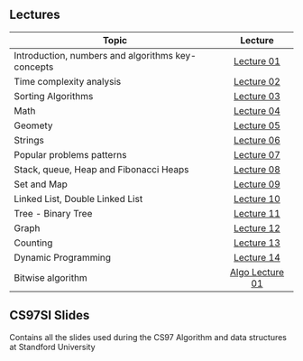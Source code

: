 ## Lectures

|Topic|Lecture|
|-------|:------:|
|Introduction, numbers and algorithms key-concepts|[Lecture 01](data-structures/Lecture01.md)|
|Time complexity analysis|[Lecture 02](data-structures/Lecture02.md)|
|Sorting Algorithms|[Lecture 03](data-structures/Lecture03.md)|
|Math|[Lecture 04](data-structures/Lecture04.md)|
|Geomety|[Lecture 05](data-structures/Lecture05.md)|
|Strings|[Lecture 06](data-structures/Lecture06.md)|
|Popular problems patterns|[Lecture 07](data-structures/Lecture09.md)|
|Stack, queue, Heap and Fibonacci Heaps|[Lecture 08](data-structures/Lecture10.md)|
|Set and Map|[Lecture 09](data-structures/Lecture11.md)|
|Linked List, Double Linked List|[Lecture 10](data-structures/Lecture12.md)|
|Tree - Binary Tree|[Lecture 11](data-structures/Lecture13.md)|
|Graph|[Lecture 12](data-structures/Lecture14.md)|
|Counting|[Lecture 13](data-structures/Lecture15.md)|
|Dynamic Programming|[Lecture 14](data-structures/Lecture16.md)|
|Bitwise algorithm|[Algo Lecture 01](algorithm/Lecture01.md)|

## CS97SI Slides

Contains all the slides used during the CS97 Algorithm and data structures at Standford University

